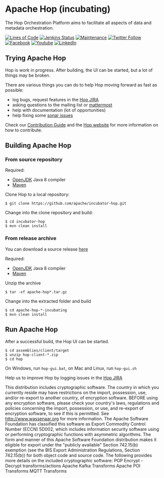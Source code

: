 <!--
Licensed to the Apache Software Foundation (ASF) under one
or more contributor license agreements.  See the NOTICE file
distributed with this work for additional information
regarding copyright ownership.  The ASF licenses this file
to you under the Apache License, Version 2.0 (the
"License"); you may not use this file except in compliance
with the License.  You may obtain a copy of the License at
  http://www.apache.org/licenses/LICENSE-2.0
Unless required by applicable law or agreed to in writing,
software distributed under the License is distributed on an
"AS IS" BASIS, WITHOUT WARRANTIES OR CONDITIONS OF ANY
KIND, either express or implied.  See the License for the
specific language governing permissions and limitations
under the License.
-->

# Apache Hop (incubating)

The Hop Orchestration Platform aims to facilitate all aspects of data and metadata orchestration.

[![Lines of Code](https://sonarcloud.io/api/project_badges/measure?project=apache_incubator-hop&metric=ncloc)](https://sonarcloud.io/dashboard?id=apache_incubator-hop) 
[![Jenkins Status](https://ci-builds.apache.org/buildStatus/icon?job=Hop%2FHop%2Fmaster)](https://ci-builds.apache.org/buildStatus/icon?job=Hop%2FHop%2Fmaster)
[![Maintenance](https://img.shields.io/badge/Maintained%3F-yes-green.svg)](https://github.com/apache/incubator-hop/graphs/commit-activity)
[![Twitter Follow](https://img.shields.io/twitter/follow/ApacheHop?style=social)](https://twitter.com/ApacheHop)
[![Facebook](https://img.shields.io/badge/Facebook-1877F2?style=for-the-badge&logo=facebook&logoColor=white)](https://www.facebook.com/projhop/)
[![Youtube](https://img.shields.io/badge/YouTube-FF0000?style=for-the-badge&logo=youtube&logoColor=white)](https://www.youtube.com/channel/UCGlcYslwe03Y2zbZ1W6DAGA)
[![LinkedIn](https://img.shields.io/badge/LinkedIn-0077B5?style=for-the-badge&logo=linkedin&logoColor=white)](https://www.linkedin.com/company/hop-project/)


## Trying Apache Hop 

Hop is work in progress. After building, the UI can be started, but a lot of things may be broken. 

There are various things you can do to help Hop moving forward as fast as possible: 

- log bugs, request features in the [Hop JIRA](https://issues.apache.org/jira/projects/HOP)
- asking questions to the mailing list or [mattermost](https://chat.project-hop.org/hop/channels/dev)
- help with documentation (lot of opportunities)
- help fixing some [sonar issues](https://sonarcloud.io/dashboard?id=apache_incubator-hop)

Check our [Contribution Guide](http://www.project-hop.org/community/contributing/) and the [Hop website](http://www.project-hop.org/) for more information on how to contribute.  

## Building Apache Hop

### From source repository

Required: 
- [OpenJDK](https://openjdk.java.net/) Java 8 compiler 
- [Maven](http://maven.apache.org/)

Clone Hop to a local repository: 

    $ git clone https://github.com/apache/incubator-hop.git

Change into the clone repository and build: 

    $ cd incubator-hop 
    $ mvn clean install 

### From release archive

You can download a source release [here](https://downloads.apache.org/incubator/hop/)

Required: 
- [OpenJDK](https://openjdk.java.net/) Java 8 compiler 
- [Maven](http://maven.apache.org/)

Unzip the archive

    $ tar -xf apache-hop*.tar.gz

Change into the extracted folder and build

    $ cd apache-hop-*-incubating
    $ mvn clean install


## Run Apache Hop 

After a successful build, the Hop UI can be started.

    $ cd assemblies/client/target
    $ unzip hop-client-*.zip
    $ cd hop 

On Windows, run `hop-gui.bat`, on Mac and Linux, run `hop-gui.sh` 

Help us to improve Hop by logging issues in the [Hop JIRA](https://issues.apache.org/jira/projects/HOP)





   This distribution includes cryptographic software.  The country in 
   which you currently reside may have restrictions on the import, 
   possession, use, and/or re-export to another country, of 
   encryption software. BEFORE using any encryption software, please 
   check your country's laws, regulations and policies concerning the
   import, possession, or use, and re-export of encryption software, to 
   see if this is permitted. See http://www.wassenaar.org for
   more information.
The Apache Software Foundation has classified this software as Export Commodity 
   Control Number (ECCN) 5D002, which includes information security
   software using or performing cryptographic functions with asymmetric
   algorithms. The form and manner of this Apache Software Foundation
   distribution makes it eligible for export under the "publicly available"
   Section 742.15(b) exemption (see the BIS Export Administration Regulations, 
   Section 742.15(b)) for both object code and source code.
The following provides more details on the included cryptographic
   software:
    PGP Encrypt - Decrypt transforms/actions
    Apache Kafka Transforms
    Apache POI Transforms
    MQTT Transforms
